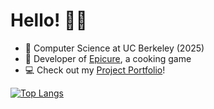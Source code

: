 # Hello! 👋🏼
* 🌟  Computer Science at UC Berkeley (2025)
* 🍔  Developer of [Epicure](https://bit.ly/epicuregame), a cooking game
* 💻  Check out my [Project Portfolio](https://noah-ku.github.io/portfolio/)!

[![Top Langs](https://github-readme-stats-two-kappa-20.vercel.app/api/top-langs/?username=noah-ku&count_private=true&custom_title=Top+Repository+Languages&exclude_repo=verserush,tjc-notify&hide=shaderlab,hlsl,objective-c%2B%2B)](https://github.com/noah-ku/github-readme-stats)
